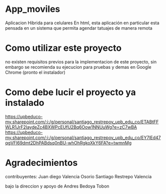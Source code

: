# App_moviles
Aplicacion Hibrida para celulares En html, esta aplicación en particular esta pensada en un sistema que permita agendar tatuajes de manera remota

# Como utilizar este proyecto
no existen requisitos previos para la implementacion de este proyecto, sin embargo se recomienda su ejecucion para pruebas y demas en Google Chrome
(pronto el instalador)
# Como debe lucir el proyecto ya instalado
https://upbeduco-my.sharepoint.com/:i:/g/personal/santiago_restrepov_upb_edu_co/ETABtFFWLR1JrF2IaydeZc4BXWPcEUfU2Bq6Oow1NNUuWg?e=zC7wBA
https://upbeduco-my.sharepoint.com/:i:/g/personal/santiago_restrepov_upb_edu_co/EY7lEd47qgVFl69dmt2DhPABdsq0nBU-whOhRgkoXkY6FA?e=twmnMg

# Agradecimientos
contribuyentes: Juan diego Valencia Osorio
                Santiago Restrepo Valencia

bajo la direccion y apoyo de Andres Bedoya Tobon

